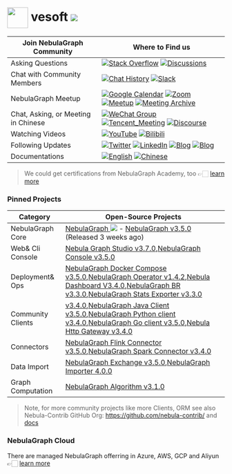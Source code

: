 # <img src=https://user-images.githubusercontent.com/1651790/211251729-b1057772-79c7-40bf-a4c7-73e02487f853.png width=48px align=center> vesoft  [![](https://shields.io/github/stars/vesoft-inc?style=social)](https://github.com/vesoft-inc/)

| Join NebulaGraph Community          | Where to Find us                                             |
| ----------------------------------- | ------------------------------------------------------------ |
| Asking Questions                    | [![Stack Overflow](https://img.shields.io/badge/Stack%20Overflow-nebula--graph-orange?style=for-the-badge&logo=stack-overflow&logoColor=white)](https://stackoverflow.com/questions/tagged/nebula-graph) [![Discussions](https://img.shields.io/badge/GitHub_Discussion-000000?style=for-the-badge&logo=github&logoColor=white)](https://github.com/vesoft-inc/nebula/discussions) |
| Chat with Community Members         | [![Chat History](https://img.shields.io/badge/Community%20Chat-000000?style=for-the-badge&logo=discord&logoColor=white)](https://community-chat.nebula-graph.io/) [![Slack](https://img.shields.io/badge/Slack-9F2B68?style=for-the-badge&logo=slack&logoColor=white)](https://join.slack.com/t/nebulagraph/shared_invite/zt-7ybejuqa-NCZBroh~PCh66d9kOQj45g) |
| NebulaGraph Meetup                  | [![Google Calendar](https://img.shields.io/badge/Calander-4285F4?style=for-the-badge&logo=google&logoColor=white)](https://calendar.google.com/calendar/u/0?cid=Z29mbGttamM3ZTVlZ2hpazI2cmNlNXVnZThAZ3JvdXAuY2FsZW5kYXIuZ29vZ2xlLmNvbQ)  [![Zoom](https://img.shields.io/badge/Zoom-2D8CFF?style=for-the-badge&logo=zoom&logoColor=white)](https://us02web.zoom.us/meeting/register/tZ0rcuypqDMvGdLuIm4VprTlx96wrEf062SH) [![Meetup](https://img.shields.io/badge/Meetup-FF0000?style=for-the-badge&logo=meetup&logoColor=white)](https://www.meetup.com/nebulagraph/events/) [![Meeting Archive](https://img.shields.io/badge/Meeting_Archive-808080?style=for-the-badge&logo=readthedocs&logoColor=white)](https://github.com/vesoft-inc/nebula-community/wiki) |
| Chat, Asking, or Meeting in Chinese | [![WeChat Group](https://img.shields.io/badge/WeChat_Group-000000?style=for-the-badge&logo=wechat)](https://wj.qq.com/s2/8321168/8e2f/) [![Tencent_Meeting](https://img.shields.io/badge/腾讯会议-2D8CFF?style=for-the-badge&logo=googlemeet&logoColor=white)](https://meeting.tencent.com/dm/F8NX1aRZ8PQv) [![Discourse](https://img.shields.io/badge/中文论坛-4285F4?style=for-the-badge&logo=discourse&logoColor=white)](https://discuss.nebula-graph.com.cn/) |
| Watching Videos                     | [![YouTube](https://img.shields.io/badge/YouTube-nebula--graph-red?style=for-the-badge&logo=youtube&logoColor=white)](https://www.youtube.com/@NebulaGraph) [![Bilibili](https://img.shields.io/badge/Bilibili-nebula--graph-green?style=for-the-badge&logo=bilibili&logoColor=white)](https://space.bilibili.com/472621355) |
| Following Updates                   | [![Twitter](https://img.shields.io/badge/Twitter-nebula--graph-blue?style=for-the-badge&logo=twitter&logoColor=white)](https://twitter.com/NebulaGraph) [![LinkedIn](https://img.shields.io/badge/LinkedIn-nebula--graph-0077B5?style=for-the-badge&logo=linkedin&logoColor=white)](https://www.linkedin.com/company/nebula-graph) [![Blog](https://img.shields.io/badge/Blog-nebula--graph-black?style=for-the-badge&logo=webflow&logoColor=white)](https://www.nebula-graph.io/posts) [![Blog](https://img.shields.io/badge/博客-nebula--graph-black?style=for-the-badge&logo=hugo&logoColor=white)](https://www.nebula-graph.com.cn/posts) |
| Documentations                      | [![English](https://img.shields.io/badge/English-nebula--graph-black?style=for-the-badge&logo=book&logoColor=white)](https://docs.nebula-graph.io/) [![Chinese](https://img.shields.io/badge/Chinese-nebula--graph-black?style=for-the-badge&logo=book&logoColor=white)](https://docs.nebula-graph.com.cn) |

> We could get certifications from NebulaGraph Academy, too 👉🏻 [learn more](https://www.nebula-graph.io/academy)

### Pinned Projects

| Category          | Open-Source Projects                                         |
| ----------------- | ------------------------------------------------------------ |
| NebulaGraph Core  | [NebulaGraph ![](https://shields.io/github/stars/vesoft-inc/nebula?style=social)](https://github.com/vesoft-inc/nebula) - [NebulaGraph v3.5.0](https://github.com/vesoft-inc/nebula/releases/tag/v3.5.0) (Released 3 weeks ago) |
| Web& Cli Console  | [Nebula Graph Studio v3.7.0](https://github.com/vesoft-inc/nebula-studio/releases/tag/v3.7.0),[NebulaGraph Console v3.5.0](https://github.com/vesoft-inc/nebula-console/releases/tag/v3.5.0) |
| Deployment& Ops   |[NebulaGraph Docker Compose v3.5.0](https://github.com/vesoft-inc/nebula-docker-compose/releases/tag/v3.5.0),[NebulaGraph Operator v1.4.2](https://github.com/vesoft-inc/nebula-operator/releases/tag/v1.4.2),[Nebula Dashboard V3.4.0](https://github.com/vesoft-inc/nebula-dashboard/releases/tag/v3.4.0),[NebulaGraph BR v3.3.0](https://github.com/vesoft-inc/nebula-br/releases/tag/v3.3.0),[NebulaGraph Stats Exporter v3.3.0](https://github.com/vesoft-inc/nebula-stats-exporter/releases/tag/v3.3.0) |
| Community Clients |[v3.4.0](https://github.com/vesoft-inc/nebula-cpp/releases/tag/v3.4.0),[NebulaGraph Java Client v3.5.0](https://github.com/vesoft-inc/nebula-java/releases/tag/v3.5.0),[NebulaGraph Python client v3.4.0](https://github.com/vesoft-inc/nebula-python/releases/tag/v3.4.0),[NebulaGraph Go client v3.5.0](https://github.com/vesoft-inc/nebula-go/releases/tag/v3.5.0),[Nebula Http Gateway v3.4.0](https://github.com/vesoft-inc/nebula-http-gateway/releases/tag/v3.4.0) |
| Connectors        |[NebulaGraph Flink Connector v3.5.0](https://github.com/vesoft-inc/nebula-flink-connector/releases/tag/v3.5.0),[NebulaGraph Spark Connector v3.4.0](https://github.com/vesoft-inc/nebula-spark-connector/releases/tag/v3.4.0) |
| Data Import       |[NebulaGraph Exchange v3.5.0](https://github.com/vesoft-inc/nebula-exchange/releases/tag/v3.5.0),[NebulaGraph Importer 4.0.0](https://github.com/vesoft-inc/nebula-importer/releases/tag/v4.0.0) |
| Graph Computation |[NebulaGraph Algorithm v3.1.0](https://github.com/vesoft-inc/nebula-algorithm/releases/tag/v3.1.0) |

> Note, for more community projects like more Clients, ORM see also Nebula-Contrib GitHub Org: https://github.com/nebula-contrib/ and [docs](https://docs.nebula-graph.io/master/14.client/1.nebula-client/)

### NebulaGraph Cloud

There are managed NebulaGraph offerring in Azure, AWS, GCP and Aliyun 👉🏻 [learn more](https://www.nebula-graph.io/cloud)
